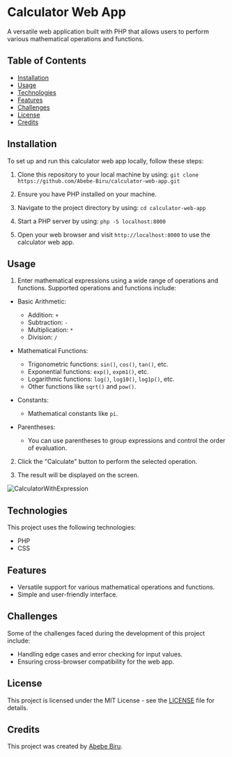# Calculator Web App

A versatile web application built with PHP that allows users to perform various mathematical operations and functions.

## Table of Contents

- [Installation](#installation)
- [Usage](#usage)
- [Technologies](#technologies)
- [Features](#features)
- [Challenges](#challenges)
- [License](#license)
- [Credits](#credits)

<a name="installation"></a>
## Installation

To set up and run this calculator web app locally, follow these steps:

1. Clone this repository to your local machine by using: `git clone https://github.com/Abebe-Biru/calculator-web-app.git`

2. Ensure you have PHP installed on your machine.

3. Navigate to the project directory by using: `cd calculator-web-app`

4. Start a PHP server by using: `php -S localhost:8000`

5. Open your web browser and visit `http://localhost:8000` to use the calculator web app.

<a name="usage"></a>
## Usage

1. Enter mathematical expressions using a wide range of operations and functions. Supported operations and functions include:

- Basic Arithmetic:
  - Addition: `+`
  - Subtraction: `-`
  - Multiplication: `*`
  - Division: `/`

- Mathematical Functions:
  - Trigonometric functions: `sin()`, `cos()`, `tan()`, etc.
  - Exponential functions: `exp()`, `expm1()`, etc.
  - Logarithmic functions: `log()`, `log10()`, `log1p()`, etc.
  - Other functions like `sqrt()` and `pow()`.

- Constants:
  - Mathematical constants like `pi`.

- Parentheses:
  - You can use parentheses to group expressions and control the order of evaluation.

2. Click the "Calculate" button to perform the selected operation.

3. The result will be displayed on the screen.

<!-- ![Calculator](https://i.imgur.com/kdBf903.png) -->
![CalculatorWithExpression](https://i.imgur.com/zqeQVBh.png)

<a name="technologies"></a>
## Technologies

This project uses the following technologies:

- PHP
- CSS

<a name="features"></a>
## Features

- Versatile support for various mathematical operations and functions.
- Simple and user-friendly interface.

<a name="challenges"></a>
## Challenges

Some of the challenges faced during the development of this project include:

- Handling edge cases and error checking for input values.
- Ensuring cross-browser compatibility for the web app.

<a name="license"></a>
## License

This project is licensed under the MIT License - see the [LICENSE](LICENSE) file for details.

<a name="credits"></a>
## Credits

This project was created by [Abebe Biru](https://linkedin.com/abebe-biru).
